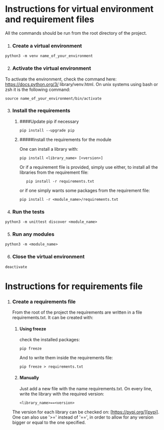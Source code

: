 # **Instructions for virtual environment and requirement files**

All the commands should be run from the root directory of the project.

1. ### Create a virtual environment
```commandline
python3 -m venv name_of_your_environment
```

2. ### Activate the virtual environment
To activate the environment, check the command here: https://docs.python.org/3/
library/venv.html. On unix systems using bash or zsh it is the following command:
```commandline
source name_of_your_environment/bin/activate
```

3. ### Install the requirements

    1. ####Update pip if necessary
         ```commandline
        pip install --upgrade pip
         ```

   2. #####Install the requirements for the module
   
      One can install a library with:
      
       ```commandline
       pip install <library_name> [<version>]
       ```
      
      Or if a requirement file is provided, simply use either, to install all the libraries from the requirement file:
    
         ```commandline
            pip install -r requirements.txt
         ```
       
       or if one simply wants some packages from the requirement file:
       
      ```commandline
      pip install -r <module_name>/requirements.txt
      ```

4. ### Run the tests

```commandline
python3 -m unittest discover <module_name>
```

5. ### Run any modules
```commandline
python3 -m <module_name>
```

6. ### Close the virtual environment
```commandline
deactivate
```

# **Instructions for requirements file**

1. ### Create a requirements file
    From the root of the project the requirements are written in a file requirements.txt. It can be created with:
    1. #### Using freeze
    
        check the installed packages:
    
        ```commandline
        pip freeze
        ```
        And to write them inside the requirements file:
    
        ```commandline
        pip freeze > requirements.txt
        ```
   
    2. #### Manually
        Just add a new file with the name requirements.txt.
        On every line, write the library with the required version:
        
        ```
        <library_name>==<version>
        ```

    The version for each library can be checked on: [https://pypi.org/][pypi].
    One can also use '>=' instead of '==', in order to allow for any version bigger or equal to the one specified. 

[pypi]: https://pypi.org/